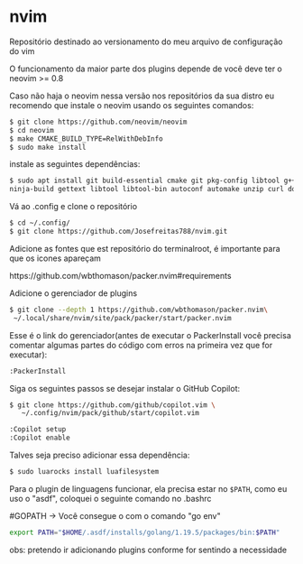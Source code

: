 # nvim
Repositório destinado ao versionamento do meu arquivo de configuração do vim

O funcionamento da maior parte dos plugins depende de você deve ter o neovim >= 0.8

Caso não haja o neovim nessa versão nos repositórios da sua distro eu recomendo que instale o neovim usando os seguintes comandos:
```sh
$ git clone https://github.com/neovim/neovim
$ cd neovim
$ make CMAKE_BUILD_TYPE=RelWithDebInfo
$ sudo make install
```
<p>
instale as seguintes dependências:
  
```sh
$ sudo apt install git build-essential cmake git pkg-config libtool g++ libunibilium4 libunibilium-dev \
ninja-build gettext libtool libtool-bin autoconf automake unzip curl doxygen lua-term lua-term-dev luarocks
```
Vá ao .config e clone o repositório

```sh
$ cd ~/.config/
$ git clone https://github.com/Josefreitas788/nvim.git
```

Adicione as fontes que est repositório do terminalroot, é importante para que os icones apareçam
<p>
    https://github.com/wbthomason/packer.nvim#requirements
    <p>  

Adicione o gerenciador de plugins
```sh
$ git clone --depth 1 https://github.com/wbthomason/packer.nvim\
 ~/.local/share/nvim/site/pack/packer/start/packer.nvim
 ```

  
Esse é o link do gerenciador(antes de executar o PackerInstall você precisa comentar algumas partes do código com erros na primeira vez que for executar):
 
  ```sh
  :PackerInstall
 ```

Siga os seguintes passos se desejar instalar o GitHub Copilot:
```sh
$ git clone https://github.com/github/copilot.vim \
   ~/.config/nvim/pack/github/start/copilot.vim
 ```
```sh
:Copilot setup
:Copilot enable
```
 
Talves seja preciso adicionar essa dependência:
```sh
$ sudo luarocks install luafilesystem
```


Para o plugin de linguagens funcionar, ela precisa estar no ```$PATH```, como eu uso o "asdf", coloquei o seguinte comando no .bashrc

#GOPATH -> Você consegue o com o comando "go env"
```sh
export PATH="$HOME/.asdf/installs/golang/1.19.5/packages/bin:$PATH"
```


obs: pretendo ir adicionando plugins conforme for sentindo a necessidade

